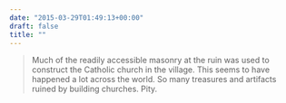 ```yaml
---
date: "2015-03-29T01:49:13+00:00"
draft: false
title: ""
---
```

>Much of the readily accessible masonry at the ruin was used to construct the Catholic church in the village. This seems to have happened a lot across the world. So many treasures and artifacts ruined by building churches. Pity.
